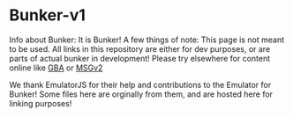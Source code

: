 # Bunker-v1
Info about Bunker: It is Bunker! A few things of note: 
This page is not meant to be used. All links in this repository are either for dev purposes, or are parts of actual bunker in development! Please try elsewhere for content online like [GBA](https://cattn.github.io/gba) or [MSGv2](https://cattn.github.io/msgv2)

We thank EmulatorJS for their help and contributions to the Emulator for Bunker! Some files here are orginally from them, and are hosted here for linking purposes!

